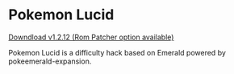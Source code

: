 # Pokemon Lucid
[Downdload v1.2.12 (Rom Patcher option available)](./src/download.html)

Pokemon Lucid is a difficulty hack based on Emerald powered by pokeemerald-expansion.

